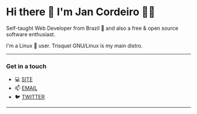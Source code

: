 # Hi there 👋 I'm Jan Cordeiro 👨‍💻

Self-taught Web Developer from Brazil 💪 and also a free & open source software enthusiast.

I'm a Linux 🐧 user. Trisquel GNU/Linux is my main distro.

---

### Get in a touch

- 💻 [SITE](https://jancordeiro.github.io)
- 📫 [EMAIL](mailto:jancordeiro@protonmail.com)
- 🐦 [TWITTER](https://twitter.com/jancordev)

---


<!--
**jancordeiro/jancordeiro** is a ✨ _special_ ✨ repository because its `README.md` (this file) appears on your GitHub profile.

- 🔭 I’m currently working on ...
- 🌱 I’m currently learning ...
- 👯 I’m looking to collaborate on ...
- 🤔 I’m looking for help with ...
- 💬 Ask me about ...
- 📫 How to reach me: ...
- 😄 Pronouns: ...
- ⚡ Fun fact: ...
 -->

